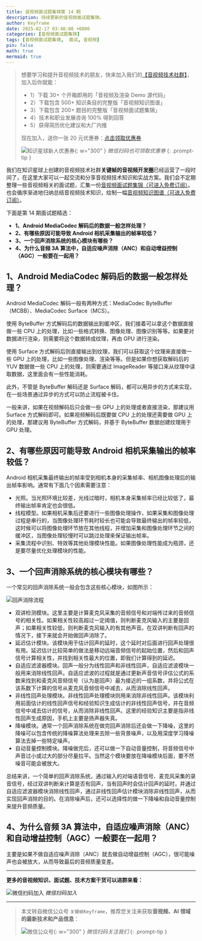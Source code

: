 ```yaml
---
title: 音视频面试题集锦第 14 期
description: 持续更新的音视频面试题集锦。
author: Keyframe
date: 2025-02-17 03:48:08 +0800
categories: [音视频面试题集锦]
tags: [音视频面试题集锦,  面试, 音视频]
pin: false
math: true
mermaid: true
---
```


>想要学习和提升音视频技术的朋友，快来加入我们的<a href="https://t.zsxq.com/jRprT" target="_blank" rel="noopener noreferrer">【音视频技术社群】</a>，加入后你就能：
>
>- 1）下载 30+ 个开箱即用的「音视频及渲染 Demo 源代码」
>- 2）下载包含 500+ 知识条目的完整版「音视频知识图谱」
>- 3）下载包含 200+ 题目的完整版「音视频面试题集锦」
>- 4）技术和职业发展咨询 100% 得到回答
>- 5）获得简历优化建议和大厂内推
>  
>现在加入，送你一张 20 元优惠券：<a href="https://t.zsxq.com/jRprT" target="_blank" rel="noopener noreferrer">点击领取优惠券</a>
>
>![知识星球新人优惠券](assets/img/keyframe-zsxq-coupon.png){: w="300" }
>_微信扫码也可领取优惠券_
{: .prompt-tip }

我们在知识星球上创建的音视频技术社群**关键帧的音视频开发圈**已经运营了一段时间了，在这里大家可以一起交流和分享音视频技术知识和实战方案。我们会不定期整理一些音视频相关的面试题，汇集一份[音视频面试题集锦（可进入免费订阅）](https://mp.weixin.qq.com/mp/appmsgalbum?__biz=MjM5MTkxOTQyMQ==&action=getalbum&album_id=2380776196751425539#wechat_redirect)。也会循序渐进地归纳总结音视频技术知识，绘制一幅[音视频知识图谱（可进入免费订阅）](https://mp.weixin.qq.com/mp/appmsgalbum?__biz=MjM5MTkxOTQyMQ==&action=getalbum&album_id=2349658423078092802#wechat_redirect)。

下面是第 14 期面试题精选：



- **1、Android MediaCodec 解码后的数据一般怎样处理？**
- **2、有哪些原因可能导致 Android 相机采集输出的帧率较低？**
- **3、一个回声消除系统的核心模块有哪些？**
- **4、为什么音频 3A 算法中，自适应噪声消除（ANC）和自动增益控制（AGC）一般要在一起用？**







## 1、Android MediaCodec 解码后的数据一般怎样处理？


Android MediaCodec 解码一般有两种方式：MediaCodec ByteBuffer（MCBB）、MediaCodec Surface（MCS）。

使用 ByteBuffer 方式解码后的数据输出到缓冲区，我们接着可以拿这个数据直接做一些 CPU 上的处理，比如一些格式转换、图像处理、图像识别等等。如果要对数据进行渲染，则需要将这个数据转成纹理，再由 GPU 进行渲染。

使用 Surface 方式解码后则直接输出到纹理，我们可以获取这个纹理来直接做一些 GPU 上的处理，比如一些图像处理、渲染等等。但是如果你想获取解码后的 YUV 数据做一些 CPU 上的处理，则需要通过 ImageReader 等接口来从纹理中读取数据，这里面会有一些性能消耗。

此外，不管是 ByteBuffer 解码还是 Surface 解码，都可以用异步的方式来实现，在一些场景通过异步的方式可以防止流程被卡住。

一般来讲，如果在视频解码后只会做一些 GPU 上的处理或者直接渲染，那建议用 Surface 方式解码即可。如果视频解码后既要做 CPU 上的处理还需要做 GPU 上的处理，那建议用 ByteBuffer 方式解码，并基于 ByteBuffer 数据创建纹理用于 GPU 处理。





## 2、有哪些原因可能导致 Android 相机采集输出的帧率较低？

Android 相机采集最终输出的帧率受到相机本身的采集帧率、相机图像处理后的输出帧率影响。通常有下面几个因素需要注意：

- 光照。当光照环境比较差，光线过暗时，相机本身采集帧率已经比较低了，最终输出帧率肯定也会很低。
- 线程模型。如果相机采集后还要进行一些图像处理操作，如果采集和图像处理过程是串行的，当图像处理环节耗时较长也可能会导致最终输出的帧率较低，这时候可以将图像处理环节放在其他线程，并增加采集和图像处理环节之间的缓冲区，当图像处理较慢时可以跳过处理来保证输出帧率。
- 采集流程中识别、特效等其他处理模块性能。如果图像处理性能成为瓶颈，还是要尽量优化处理模块的性能。





## 3、一个回声消除系统的核心模块有哪些？


一个常见的回声消除系统一般会包含这些核心模块，如图所示：

![回声消除流程](assets/resource/av-interview-qa/ANC.png)

- 双讲检测模块。这里主要是计算麦克风采集的音频信号和对端传过来的音频信号的相关性。如果相关性较高超过一定阈值，则判断麦克风输入的主要是回声；如果相关性较低，则判断麦克风输入的有其他声音。在双讲判断有回声的情况下，接下来就会开始做回声消除了。
- 延迟估计模块。该模块用于估计回声的延时，这个延时对后面进行回声处理很有用。延迟估计比较简单的做法是移动远端音频信号的起始位置，然后和回声信号计算相关性，并找到相关性最大的位置，即我们计算得到的延迟。
- 自适应滤波器模块。回声一般分为线性回声和非线性回声，自适应滤波模块一般用来消除线性回声。自适应滤波的过程就是通过更新声音信号评估公式的系数来找到和麦克风音频信号（认为是回声）最为接近的一组系数，并将公式在该系数下计算的信号从麦克风音频信号中减去，从而消除线性回声。
- 非线性回声处理模块。非线性回声处理模块则用来消除非线性回声。该模块利用前面估计的线性回声信号和经验知识生成估计的非线性回声信号，并在音频信号中减去估计的信号，从而消除非线性回声。这里的经验知识主要是指非线性回声生成原因，手机上主要是扬声器失真。
- 降噪模块。通常一个回声消除系统在做完回声消除后还会做一下降噪，这里的降噪可以包含传统的降噪算法处理来去除一些背景噪声，以及用深度学习降噪算法去掉一些特定噪声。
- 自动音量控制模块。降噪做完后，还可以做一下自动音量控制，将音频信号中声音过小或过大的部分尽量拉平。当然这个模块要放在降噪模块后面，要不然噪音可能会被放大。

总结来讲，一个简单的回声消除系统，通过输入的对端语音信号、麦克风采集的录音信号，经过双讲判断来计算是否有回声，当有回声时会估计回声的延时，并通过自适应滤波器模块消除线性回声，通过非线性回声估计模块消除非线性回声，从而实现回声消除的目的。在消除噪声后，还可以选择性的做一下降噪和自动音量控制来提升音频质量。


## 4、为什么音频 3A 算法中，自适应噪声消除（ANC）和自动增益控制（AGC）一般要在一起用？


主要是如果不做自适应噪声消除（ANC）就去做自动增益控制（AGC），很可能噪声也会被放大，从而导致最后的音频质量变差。





---

**更多的音视频知识、面试题、技术方案干货可以进群来看：**

![微信扫码加入](assets/img/keyframe-zsxq.png)
_微信扫码加入_









---

> 本文转自微信公众号 `关键帧Keyframe`，推荐您关注来获取**音视频、AI 领域的最新技术和产品信息**：
>
>![微信公众号](assets/img/keyframe-mp.jpg){: w="300" }
>_微信扫码关注我们_
{: .prompt-tip }

